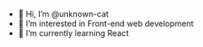 - 👋 Hi, I’m @unknown-cat
- 👀 I’m interested in Front-end web development
- 🌱 I’m currently learning React
